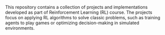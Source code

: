 This repository contains a collection of projects and implementations developed as part of Reinforcement Learning (RL) course.
The projects focus on applying RL algorithms to solve classic problems, such as training agents to play games or optimizing decision-making in simulated environments.
